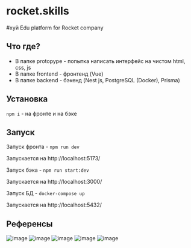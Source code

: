 # rocket.skills
#хуй
Edu platform for Rocket company

## Что где?
- В папке protopype - попытка написать интерфейс на чистом html, css, js
- В папке frontend - фронтенд (Vue)
- В папке backend - бэкенд (Nest js, PostgreSQL (Docker), Prisma)

## Установка

`npm i` - на фронте и на бэке


## Запуск

Запуск фронта - `npm run dev`

Запускается на http://localhost:5173/

Запуск бэка - `npm run start:dev`

Запускается на http://localhost:3000/

Запуск БД - `docker-compose up`

Запускается на http://localhost:5432/

## Референсы
![image](https://github.com/user-attachments/assets/506a1838-6511-4987-8a7d-f177262237fc)
![image](https://github.com/user-attachments/assets/3140f336-4841-4b61-8b9d-7b3e250ae11c)
![image](https://github.com/user-attachments/assets/3d7c1ea5-2923-4f02-ac21-518db21807f2)
![image](https://github.com/user-attachments/assets/0b280801-7098-4a0e-833c-670b4b81e06e)
![image](https://github.com/user-attachments/assets/a1f190a7-4e77-4067-801e-83e5cc298c4b)

